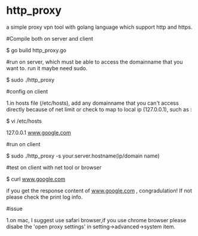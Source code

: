 # http_proxy
a simple proxy vpn tool with golang language which support http and https.


#Compile both on server and client

$ go build http_proxy.go


#run on server, which must be able to access the domainname that you want to. run it maybe need sudo.

$ sudo ./http_proxy


#config on client

1.in hosts file (/etc/hosts), add any domainname that you can't access directly because of net limit or check to map to 
local ip (127.0.0.1), such as :

$ vi /etc/hosts

127.0.0.1 www.google.com


#run on client

$ sudo ./http_proxy -s your.server.hostname(ip/domain name)


#test on client with net tool or browser

$ curl www.google.com


if you get the response content of www.google.com , congradulation! If not please check the print log info.


#issue

1.on mac, I suggest use safari browser,if you use chrome browser please disabe the 'open proxy settings' in setting->advanced->system item.


